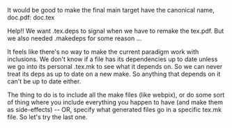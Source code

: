 It would be good to make the final main target have the canonical name, doc.pdf: doc.tex

Help!! We want .tex.deps to signal when we have to remake the tex.pdf. But we also needed .makedeps for some reason …

It feels like there's no way to make the current paradigm work with inclusions. We don't know if a file has its dependencies up to date  unless we go into its personal .tex.mk to see what it depends on. So we can never treat its deps as up to date on a new make. So anything that depends on it can't be up to date either. 

The thing to do is to include all the make files (like webpix), or do some sort of thing where you include everything you happen to have (and make them as side-effects) -- OR, specify what generated files go in a specific tex.mk file. So let's try the last one.
